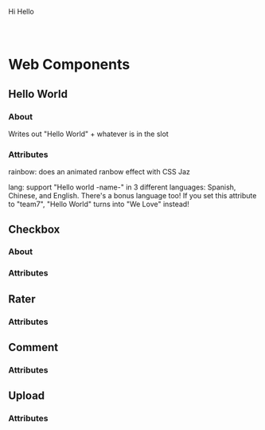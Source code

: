 
<p id = "test">Hi Hello</p><pre><code data-trim>
<script>
document.getElementsByTagName("p").style.color = "green";
document.getElementById("test").style.color = "green"
</script>
</code></pre>

<script>
document.getElementsByTagName("p").style.color = "green";
document.getElementById("test").style.color = "green"
</script>
# Web Components

## Hello World
### About
Writes out "Hello World" + whatever is in the slot
### Attributes
rainbow: does an animated ranbow effect with CSS 
<core-hello rainbow>Jaz</core-hello>

lang: support "Hello world -name-" in 3 different languages: Spanish, Chinese, and English.
There's a bonus language too! If you set this attribute to "team7", "Hello World" turns into "We Love" instead!
<core-hello lang = "English"></core-hello>
## Checkbox
### About
<sds-checkbox></sds-checkbox>
### Attributes

## Rater

### Attributes

## Comment

### Attributes

## Upload

### Attributes